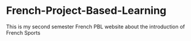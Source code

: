 # French-Project-Based-Learning
 This is my second semester French PBL website about the introduction of French Sports
